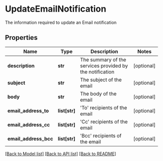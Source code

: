 # UpdateEmailNotification

The information required to update an Email notification

## Properties
Name | Type | Description | Notes
------------ | ------------- | ------------- | -------------
**description** | **str** | The summary of the services provided by the notification | [optional] 
**subject** | **str** | The subject of the email | [optional] 
**body** | **str** | The body of the email | [optional] 
**email_address_to** | **list[str]** | &#39;To&#39; recipients of the email | [optional] 
**email_address_cc** | **list[str]** | &#39;Cc&#39; recipients of the email | [optional] 
**email_address_bcc** | **list[str]** | &#39;Bcc&#39; recipients of the email | [optional] 

[[Back to Model list]](../README.md#documentation-for-models) [[Back to API list]](../README.md#documentation-for-api-endpoints) [[Back to README]](../README.md)


